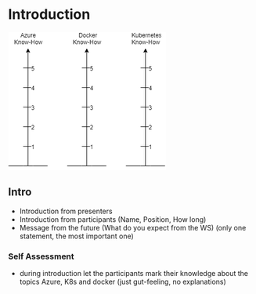 # Introduction

![Self Assessment](images/self-assessment.png)

## Intro
- Introduction from presenters
- Introduction from participants (Name, Position, How long)
- Message from the future (What do you expect from the WS) 
    (only one statement, the most important one)

### Self Assessment
- during introduction let the participants mark their knowledge about the topics Azure, K8s and docker
    (just gut-feeling, no explanations)
